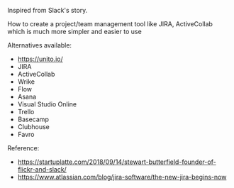 Inspired from Slack's story.

How to create a project/team management tool like JIRA, ActiveCollab which is much more simpler and easier to use

Alternatives available:
- https://unito.io/
- JIRA
- ActiveCollab
- Wrike
- Flow
- Asana
- Visual Studio Online
- Trello
- Basecamp
- Clubhouse
- Favro

Reference:
- https://startuplatte.com/2018/09/14/stewart-butterfield-founder-of-flickr-and-slack/
- https://www.atlassian.com/blog/jira-software/the-new-jira-begins-now
